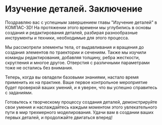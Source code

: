 # Изучение деталей. Заключение

Поздравляю вас с успешным завершением главы "Изучение деталей" в КОМПАС-3D! На протяжении этого времени мы углубились в основы создания и редактирования деталей, разбирая разнообразные инструменты и техники, необходимые для этого процесса.

Мы рассмотрели элементы тела, от выдавливания и вращения до создания элементов по траектории и сечениям. Также мы изучили команды редактирования, добавляя толщину, ребра жесткости, скругления и многое другое. Отверстия с различными параметрами тоже не остались без внимания.

Теперь, когда вы овладели базовыми знаниями, настало время применить их на практике. Ваше первое контрольное мероприятие будет проверкой ваших умений, и я уверен, что вы успешно справитесь с заданиями.

Готовьтесь к творческому процессу создания деталей, демонстрируйте свои умения и наслаждайтесь каждым моментом этого увлекательного пути в мир трехмерного моделирования. Удачи вам в создании ваших первых деталей, и продолжайте двигаться вперед!

